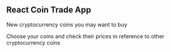 ## React Coin Trade App

New cryptocurrency coins you may want to buy

Choose your coins and check their prices in reference to other cryptocurrency coins


